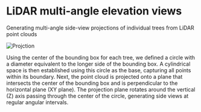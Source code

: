 # LiDAR multi-angle elevation views
Generating multi-angle side-view projections of individual trees from LiDAR point clouds

![Projction](https://github.com/user-attachments/assets/e83bfb00-491e-4bcd-810a-212d788af52e)


Using the center of the bounding box for each tree, we defined a circle with a diameter equivalent to the longer side of the bounding box. A cylindrical space is then established using this circle as the base, capturing all points within its boundary. Next, the point cloud is projected onto a plane that intersects the center of the bounding box and is perpendicular to the horizontal plane (XY plane). The projection plane rotates around the vertical (Z) axis passing through the center of the circle, generating side views at regular angular intervals. 
